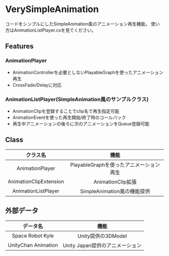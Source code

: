 # VerySimpleAnimation
コードをシンプルにしたSimpleAnimation風のアニメーション再生機能。
使い方はAnimationListPlayer.csを見てください。

## Features

### AnimationPlayer
- AnimationControllerを必要としないPlayableGraphを使ったアニメーション再生
- CrossFade/Delayに対応

### AnimationListPlayer(SimpleAnimation風のサンプルクラス)
- AnimationClipを登録することでclip名で再生指定可能
- AnimationEventを使った再生開始/終了時のコールバック
- 再生中アニメーションの後ろに次のアニメーションをQueue登録可能

## Class

| クラス名 | 機能 |
|:-------------:|:-------------:|
| AnimationPlayer  | PlayableGraphを使ったアニメーション再生 |
| AnimationClipExtension  | AnimationClip拡張 |
| AnimationListPlayer | SimpleAnimation風の機能提供 |

## 外部データ

| データ名 | 機能 |
|:-------------:|:-------------:|
| Space Robot Kyle | Unity提供の3DModel |
| UnityChan Animation | Unity Japan提供のアニメーション |
